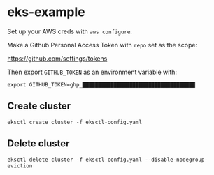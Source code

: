 # eks-example

Set up your AWS creds with `aws configure`.

Make a Github Personal Access Token with `repo` set as the scope:

https://github.com/settings/tokens

Then export `GITHUB_TOKEN` as an environment variable with:

```
export GITHUB_TOKEN=ghp_████████████████████████████████████
```

## Create cluster

```
eksctl create cluster -f eksctl-config.yaml
```

## Delete cluster

```
eksctl delete cluster -f eksctl-config.yaml --disable-nodegroup-eviction
```
